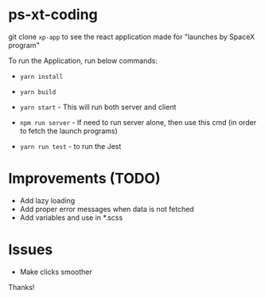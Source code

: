 # ps-xt-coding

git clone `xp-app` to see the react application made for "launches by SpaceX program"

To run the Application, run below commands:
- `yarn install`
- `yarn build`
- `yarn start` - This will run both server and client

- `npm run server` - If need to run server alone, then use this cmd (in order to fetch the launch programs)

- `yarn run test` - to run the Jest

# Improvements (TODO)
- Add lazy loading
- Add proper error messages when data is not fetched
- Add variables and use in *.scss

# Issues
- Make clicks smoother

Thanks!
